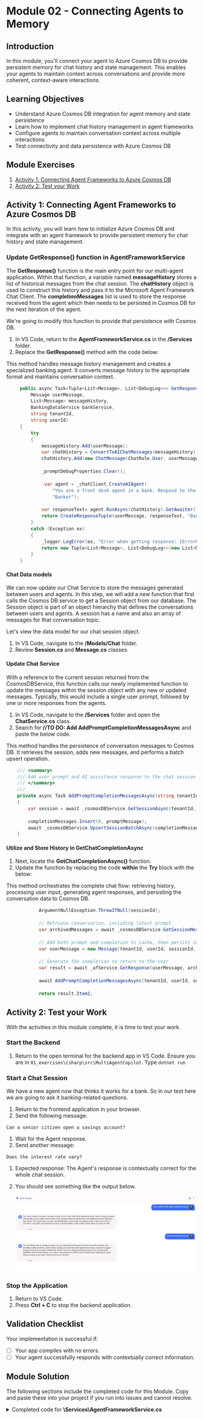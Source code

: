 # Module 02 - Connecting Agents to Memory

## Introduction

In this module, you'll connect your agent to Azure Cosmos DB to provide persistent memory for chat history and state management. This enables your agents to maintain context across conversations and provide more coherent, context-aware interactions.

## Learning Objectives

- Understand Azure Cosmos DB integration for agent memory and state persistence
- Learn how to implement chat history management in agent frameworks
- Configure agents to maintain conversation context across multiple interactions
- Test connectivity and data persistence with Azure Cosmos DB

## Module Exercises

1. [Activity 1: Connecting Agent Frameworks to Azure Cosmos DB](#activity-1-connecting-agent-frameworks-to-azure-cosmos-db)
1. [Activity 2: Test your Work](#activity-2-test-your-work)


## Activity 1: Connecting Agent Frameworks to Azure Cosmos DB

In this activity, you will learn how to initialize Azure Cosmos DB and integrate with an agent framework to provide persistent memory for chat history and state management.

### Update GetResponse() function in AgentFrameworkService

The **GetResponse()** function is the main entry point for our multi-agent application. Within that function, a variable named **messageHistory** stores a list of historical messages from the chat session. The **chatHistory** object is used to construct this history and pass it to the Microsoft Agent Framework Chat Client. The **completionMessages** list is used to store the response received from the agent which then needs to be persisted in Cosmos DB for the next iteration of the agent.

We're going to modify this function to provide that persistence with Cosmos DB.

1. In VS Code, return to the **AgentFrameworkService.cs** in the **/Services** folder.
1. Replace the **GetResponse()** method with the code below:

This method handles message history management and creates a specialized banking agent. It converts message history to the appropriate format and maintains conversation context.

```csharp
     public async Task<Tuple<List<Message>, List<DebugLog>>> GetResponse(
         Message userMessage,
         List<Message> messageHistory,
         BankingDataService bankService,
         string tenantId,
         string userId)
     {
         try
         {
             messageHistory.Add(userMessage);
             var chatHistory = ConvertToAIChatMessages(messageHistory);
             chatHistory.Add(new ChatMessage(ChatRole.User, userMessage.Text));
    
             _promptDebugProperties.Clear();
    
              var agent = _chatClient.CreateAIAgent(
                 "You are a front desk agent in a bank. Respond to the user queries professionally. Provide professional and helpful responses to user queries.Use your knowledge of banking services and procedures to address user queries accurately.",
                 "Banker");
    
             var responseText= agent.RunAsync(chatHistory).GetAwaiter().GetResult().Text;
             return CreateResponseTuple(userMessage, responseText, "Banker");
         }
         catch (Exception ex)
         {
             _logger.LogError(ex, "Error when getting response: {ErrorMessage}", ex.Message);
             return new Tuple<List<Message>, List<DebugLog>>(new List<Message>(), new List<DebugLog>());
         }
     }
```

#### Chat Data models

We can now update our Chat Service to store the messages generated between users and agents. In this step, we will add a new function that first calls the Cosmos DB service to get a Session object from our database. The Session object is part of an object hierarchy that defines the conversations between users and agents. A session has a name and also an array of messages for that conversation topic.

Let's view the data model for our chat session object.

1. In VS Code, navigate to the **/Models/Chat** folder.
1. Review **Session.cs** and **Message.cs** classes.

#### Update Chat Service

With a reference to the current session returned from the CosmosDBService, this function calls our newly implemented function to update the messages within the session object with any new or updated messages. Typically, this would include a single user prompt, followed by one or more responses from the agents.

1. In VS Code, navigate to the **/Services** folder and open the **ChatService.cs** class.
1. Search for **//TO DO: Add AddPromptCompletionMessagesAsync** and paste the below code. 


This method handles the persistence of conversation messages to Cosmos DB. It retrieves the session, adds new messages, and performs a batch upsert operation.

```csharp
    /// <summary>
    /// Add user prompt and AI assistance response to the chat session message list object and insert into the data service as a transaction.
    /// </summary>
    ///
    private async Task AddPromptCompletionMessagesAsync(string tenantId, string userId, string sessionId, Message promptMessage, List<Message> completionMessages, List<DebugLog> completionMessageLogs)
    {
        var session = await _cosmosDBService.GetSessionAsync(tenantId, userId, sessionId);
    
        completionMessages.Insert(0, promptMessage);
        await _cosmosDBService.UpsertSessionBatchAsync(completionMessages, completionMessageLogs, session);
    }
```

#### Utilize and Store History in GetChatCompletionAsync

1. Next, locate the **GetChatCompletionAsync()** function.
1. Update the function by replacing the code **within** the **Try** block with the below:

This method orchestrates the complete chat flow: retrieving history, processing user input, generating agent responses, and persisting the conversation data to Cosmos DB.

```csharp
            ArgumentNullException.ThrowIfNull(sessionId);

            // Retrieve conversation, including latest prompt.
            var archivedMessages = await _cosmosDBService.GetSessionMessagesAsync(tenantId, userId, sessionId);

            // Add both prompt and completion to cache, then persist in Cosmos DB
            var userMessage = new Message(tenantId, userId, sessionId, "User", "User", userPrompt);

            // Generate the completion to return to the user
            var result = await _afService.GetResponse(userMessage, archivedMessages, _bankService, tenantId, userId);

            await AddPromptCompletionMessagesAsync(tenantId, userId, sessionId, userMessage, result.Item1, result.Item2);

            return result.Item1;
```

## Activity 2: Test your Work

With the activities in this module complete, it is time to test your work.

### Start the Backend

1. Return to the open terminal for the backend app in VS Code. Ensure you are in `01_exercises\csharp\src\MultiAgentCopilot`. Type `dotnet run`

### Start a Chat Session

We have a new agent now that thinks it works for a bank. So in our test here we are going to ask it banking-related questions.

1. Return to the frontend application in your browser.
1. Send the following message:

```text
Can a senior citizen open a savings account?
```

1. Wait for the Agent response.
1. Send another message:

```text
Does the interest rate vary?
```

1. Expected response: The Agent's response is contextually correct for the whole chat session.
1. You should see something like the output below.

    ![Test output Module 2](./media/module-02/test-output.png)

### Stop the Application

1. Return to VS Code.
1. Press **Ctrl + C** to stop the backend application.

## Validation Checklist

Your implementation is successful if:

- [ ] Your app compiles with no errors.
- [ ] Your agent successfully responds with contextually correct information.

## Module Solution

The following sections include the completed code for this Module. Copy and paste these into your project if you run into issues and cannot resolve.

<details>
  <summary>Completed code for <strong>\Services\AgentFrameworkService.cs</strong></summary>
<br>

```csharp


```

<details>
  <summary>Completed code for <strong>\Services\ChatService.cs</strong></summary>
<br>

```csharp


```

## Next Steps

Proceed to Module 3: [Agent Specialization](./Module-03.md)

